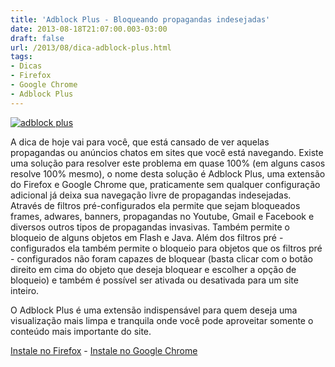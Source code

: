 ```yaml
---
title: 'Adblock Plus - Bloqueando propagandas indesejadas'
date: 2013-08-18T21:07:00.003-03:00
draft: false
url: /2013/08/dica-adblock-plus.html
tags: 
- Dicas
- Firefox
- Google Chrome
- Adblock Plus
---
```


[![adblock plus](https://2.bp.blogspot.com/-01nDV0X2XgQ/UhKiM7Ytf8I/AAAAAAAAAZE/R0pzW4uqyS8/s200/adblockplus.png "adblock plus")](http://2.bp.blogspot.com/-01nDV0X2XgQ/UhKiM7Ytf8I/AAAAAAAAAZE/R0pzW4uqyS8/s1600/adblockplus.png)

  

A dica de hoje vai para você, que está cansado de ver aquelas propagandas ou anúncios chatos em sites que você está navegando. Existe uma solução para resolver este problema em quase 100% (em alguns casos resolve 100% mesmo), o nome desta solução é Adblock Plus, uma extensão do Firefox e Google Chrome que, praticamente sem qualquer configuração adicional já deixa sua navegação livre de propagandas indesejadas.  
Através de filtros pré-configurados ela permite que sejam bloqueados frames, adwares, banners, propagandas no Youtube, Gmail e Facebook e diversos outros tipos de propagandas invasivas. Também permite o bloqueio de alguns objetos em Flash e Java. Além dos filtros pré - configurados ela também permite o bloqueio para objetos que os filtros pré - configurados não foram capazes de bloquear (basta clicar com o botão direito em cima do objeto que deseja bloquear e escolher a opção de bloqueio) e também é possível ser ativada ou desativada para um site inteiro.

O Adblock Plus é uma extensão indispensável para quem deseja uma visualização mais limpa e tranquila onde você pode aproveitar somente o conteúdo mais importante do site.

[Instale no Firefox](https://addons.mozilla.org/pt-br/firefox/addon/adblock-plus/) - [Instale no Google Chrome](https://chrome.google.com/webstore/detail/adblock-plus/cfhdojbkjhnklbpkdaibdccddilifddb?hl=pt-BR)